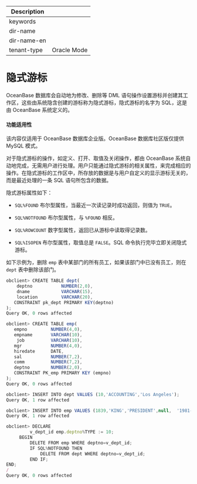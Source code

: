 | Description   |                 |
|---------------|-----------------|
| keywords      |                 |
| dir-name      |                 |
| dir-name-en   |                 |
| tenant-type   | Oracle Mode     |

# 隐式游标 

OceanBase 数据库会自动地为修改、删除等 DML 语句操作设置游标并创建其工作区，这些由系统隐含创建的游标称为隐式游标，隐式游标的名字为 SQL，这是由 OceanBase 系统定义的。

  <main id="notice" >
    <h4>功能适用性</h4>
    <p>该内容仅适用于 OceanBase 数据库企业版。OceanBase 数据库社区版仅提供 MySQL 模式。</p>
  </main>

对于隐式游标的操作，如定义、打开、取值及关闭操作，都由 OceanBase 系统自动地完成，无需用户进行处理。用户只能通过隐式游标的相关属性，来完成相应的操作。在隐式游标的工作区中，所存放的数据是与用户自定义的显示游标无关的，而是最近处理的一条 SQL 语句所包含的数据。

隐式游标属性如下：

* `SQL%FOUND` 布尔型属性，当最近一次读记录时成功返回，则值为 `TRUE`。

  

* `SQL%NOTFOUND` 布尔型属性，与 `%FOUND` 相反。

  

* `SQL%ROWCOUNT` 数字型属性，返回已从游标中读取得记录数。

  

* `SQL%ISOPEN` 布尔型属性，取值总是 `FALSE`。SQL 命令执行完毕立即关闭隐式游标。

  




如下示例为，删除 `emp` 表中某部门的所有员工，如果该部门中已没有员工，则在 `dept` 表中删除该部门。

```javascript
obclient> CREATE TABLE dept(  
    deptno           NUMBER(2,0),  
    dname            VARCHAR(15),  
    location         VARCHAR(20),   
   CONSTRAINT pk_dept PRIMARY KEY(deptno)  
);
Query OK, 0 rows affected 

obclient> CREATE TABLE emp(  
   empno         NUMBER(4,0),  
   empname       VARCHAR(10),  
    job          VARCHAR(10),  
   mgr           NUMBER(4,0),  
   hiredate      DATE,  
   sal           NUMBER(7,2),  
   comm          NUMBER(7,2),        
   deptno        NUMBER(2,0),   
   CONSTRAINT PK_emp PRIMARY KEY (empno)
);
Query OK, 0 rows affected 

obclient> INSERT INTO dept VALUES (10,'ACCOUNTING','Los Angeles');
Query OK, 1 row affected 

obclient> INSERT INTO emp VALUES (1839,'KING','PRESIDENT',null,  '1981-11-17',5000,null,10);
Query OK, 1 row affected 

obclient> DECLARE
         v_dept_id emp.deptno%TYPE := 10;
     BEGIN
         DELETE FROM emp WHERE deptno=v_dept_id;
         IF SQL%NOTFOUND THEN
             DELETE FROM dept WHERE deptno=v_dept_id;
         END IF;
END;
/
Query OK, 0 rows affected 
```



